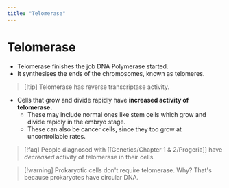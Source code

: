 ```yaml
---
title: "Telomerase"
---
```

# Telomerase
- Telomerase finishes the job DNA Polymerase started. 
- It synthesises the ends of the chromosomes, known as telomeres.

>[!tip] Telomerase has reverse transcriptase activity.

- Cells that grow and divide rapidly have **increased activity of telomerase.**
	- These may include normal ones like stem cells which grow and divide rapidly in the embryo stage.
	- These can also be cancer cells, since they too grow at uncontrollable rates.

>[!faq] People diagnosed with [[Genetics/Chapter 1 & 2/Progeria]] have *decreased* activity of telomerase in their cells.

>[!warning] Prokaryotic cells don't require telomerase. Why?
> That's because prokaryotes have circular DNA.

